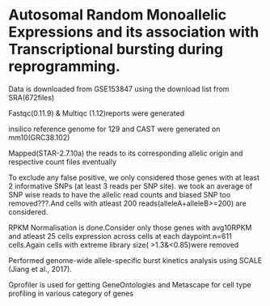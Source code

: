 # Autosomal Random Monoallelic Expressions and its association with Transcriptional bursting during reprogramming.

Data is downloaded from GSE153847 using the download list from SRA(672files)




 
Fastqc(0.11.9) & Multiqc (1.12)reports were generated



 
                        
insilico reference genome for 129 and CAST were generated on mm10(GRC38.102) 






Mapped(STAR-2.7.10a) the reads to its corresponding allelic origin and  respective count files eventually



To exclude any false positive, we only considered those genes with at least 2 informative SNPs (at least 3 reads per SNP site).  we took an average of SNP wise reads to have the allelic read counts and biased SNP too removed???.And cells with atleast 200 reads(alleleA+alleleB>=200) are considered.



RPKM Normalisation is done.Consider only those genes with avg10RPKM and atleast 25 cells expression across cells at each daypoint.n=611 cells.Again cells with extreme library size( >1.3&<0.85)were removed




Performed genome-wide allele-specific burst kinetics analysis using 
SCALE (Jiang et al., 2017).




Gprofiler is used for getting GeneOntologies and Metascape for cell type profiling in various category of  genes



